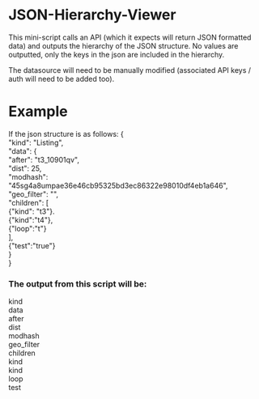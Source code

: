 # JSON-Hierarchy-Viewer
This mini-script calls an API (which it expects will return JSON formatted data) and outputs the hierarchy of the JSON structure. No values are outputted, 
only the keys in the json are included in the hierarchy.


The datasource will need to be manually modified (associated API keys / auth will need to be added too).

# Example

If the json structure is as follows:
{<br/>
  "kind": "Listing",<br/>
  "data": {<br/>
    "after": "t3_10901qv",<br/>
    "dist": 25,<br/>
    "modhash": "45sg4a8umpae36e46cb95325bd3ec86322e98010df4eb1a646",<br/>
    "geo_filter": "",<br/>
    "children": [<br/>
      {"kind": "t3"}.<br/>
      {"kind":"t4"},<br/>
      {"loop":"t"}<br/>
    ],<br/>
    {"test":"true"}<br/>
  }<br/>
}<br/>

### The output from this script will be:

kind<br/>
data<br/>
  after<br/>
  dist<br/>
  modhash<br/>
  geo_filter<br/>
  children<br/>
    kind<br/>
    kind<br/>
    loop<br/>
  test<br/>
  
  
  
